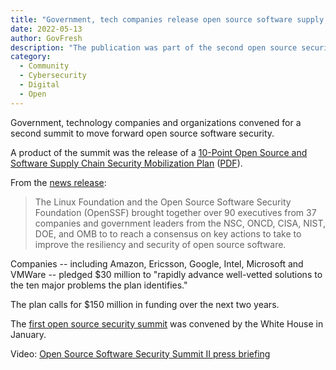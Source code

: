 ```yaml
---
title: "Government, tech companies release open source software supply chain security modernization plan"
date: 2022-05-13 
author: GovFresh
description: "The publication was part of the second open source security summit."
category:
  - Community
  - Cybersecurity
  - Digital
  - Open
---
```


Government, technology companies and organizations convened for a second summit to move forward open source software security.

A product of the summit was the release of a [10-Point Open Source and Software Supply Chain Security Mobilization Plan](https://openssf.org/oss-security-mobilization-plan/) ([PDF](https://cta-redirect.hubspot.com/cta/redirect/8112310/3b79d59d-e8d3-4c69-a67b-6b87b325313c)).

From the [news release](https://openssf.org/press-release/2022/05/12/the-linux-foundation-and-open-source-software-security-foundation-openssf-gather-industry-and-government-leaders-for-open-source-software-security-summit-ii/):

> The Linux Foundation and the Open Source Software Security Foundation (OpenSSF) brought together over 90 executives from 37 companies and government leaders from the NSC, ONCD, CISA, NIST, DOE, and OMB to to reach a consensus on key actions to take to improve the resiliency and security of open source software. 

Companies -- including Amazon, Ericsson, Google, Intel, Microsoft and VMWare -- pledged $30 million to "rapidly advance well-vetted solutions to the ten major problems the plan identifies."

The plan calls for $150 million in funding over the next two years.

The [first open source security summit](/radar/white-house-open-source-security-summit) was convened by the White House in January.

Video: [Open Source Software Security Summit II press briefing](https://youtu.be/3-Pu9bbgCTE)